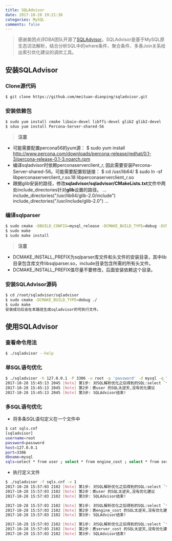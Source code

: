 ```yaml
---
title: SQLAdvisor
date: 2017-10-28 19:21:38
categories: MySQL
comments: false
---
```

> 感谢美团点评DBA团队开源了[SQLAdvisor](https://github.com/meituan-dianping/sqladvisor)。SQLAdvisor是基于MySQL原生态词法解析，结合分析SQL中的where条件、聚合条件、多表Join关系给出索引优化建议的调优工具。

## 安装SQLAdvisor
### Clone源代码
``` bash
$ git clone https://github.com/meituan-dianping/sqladvisor.git
```

### 安装依赖包
``` bash
$ sudo yum install cmake libaio-devel libffi-devel glib2 glib2-devel
$ sduo yum install Percona-Server-shared-56
```
<!-- more -->

>**注意**
+ 可能需要配置percona56的yum源：
$ sudo yum install http://www.percona.com/downloads/percona-release/redhat/0.1-3/percona-release-0.1-3.noarch.rpm
+ 编译sqladvisor时依赖perconaserverclient_r, 因此需要安装Percona-Server-shared-56。可能需要配置软链接：
$ cd /usr/lib64/
$ sudo ln -sf libperconaserverclient_r.so.18 libperconaserverclient_r.so
+ 跟据glib安装的路径，修改**sqladvisor/sqladvisor/CMakeLists.txt**文件中两处include_directories针对**glib**设置的路径。
...
include_directories("/usr/lib64/glib-2.0/include")
include_directories("/usr/include/glib-2.0")
...

### 编译sqlparser
``` bash
$ sudo cmake -DBUILD_CONFIG=mysql_release -DCMAKE_BUILD_TYPE=debug -DCMAKE_INSTALL_PREFIX=/usr/local/sqlparser ./
$ sudo make
$ sudo make install
```
>**注意**
+ DCMAKE_INSTALL_PREFIX为sqlparser库文件和头文件的安装目录，其中lib目录包含库文件libsqlparser.so，include目录包含所需的所有头文件。
+ DCMAKE_INSTALL_PREFIX值尽量不要修改，后面安装依赖这个目录。

### 安装SQLAdvisor源码
``` bash
$ cd /root/sqladvisor/sqladvisor
$ sudo cmake -DCMAKE_BUILD_TYPE=debug ./
$ sudo make
安装成功后会在本路径生成sqladvisor的可执行文件。
```

## 使用SQLAdvisor
### 查看命令用法
``` bash
$ ./sqladvisor --help
```
### 单SQL语句优化
``` bash
$ ./sqladvisor -h 127.0.0.1 -P 3306 -u root -p 'password' -d mysql -q "select * from user" -v 1
2017-10-28 15:45:13 2045 [Note] 第1步: 对SQL解析优化之后得到的SQL:select `*` AS `*` from `mysql`.`user` 
2017-10-28 15:45:13 2045 [Note] 第2步：表user 的SQL太逆天,没有优化建议 
2017-10-28 15:45:13 2045 [Note] 第3步: SQLAdvisor结束! 
```

### 多SQL语句优化
+ 将多条SQL语句定义在一个文件中
``` bash
$ cat sqls.cnf
[sqladvisor]
username=root
password=password
host=127.0.0.1
port=3306
dbname=mysql
sqls=select * from user ; select * from engine_cost ; select * from server_cost
```

+ 执行定义文件
``` bash
$ ./sqladvisor -f sqls.cnf -v 1
2017-10-28 15:57:03 2102 [Note] 第1步: 对SQL解析优化之后得到的SQL:select `*` AS `*` from `mysql`.`user` 
2017-10-28 15:57:03 2102 [Note] 第2步：表user 的SQL太逆天,没有优化建议 
2017-10-28 15:57:03 2102 [Note] 第3步: SQLAdvisor结束! 

2017-10-28 15:57:03 2102 [Note] 第1步: 对SQL解析优化之后得到的SQL:select `*` AS `*` from `mysql`.`engine_cost` 
2017-10-28 15:57:03 2102 [Note] 第2步：表engine_cost 的SQL太逆天,没有优化建议 
2017-10-28 15:57:03 2102 [Note] 第3步: SQLAdvisor结束! 

2017-10-28 15:57:03 2102 [Note] 第1步: 对SQL解析优化之后得到的SQL:select `*` AS `*` from `mysql`.`server_cost` 
2017-10-28 15:57:03 2102 [Note] 第2步：表server_cost 的SQL太逆天,没有优化建议 
2017-10-28 15:57:03 2102 [Note] 第3步: SQLAdvisor结束! 
```
